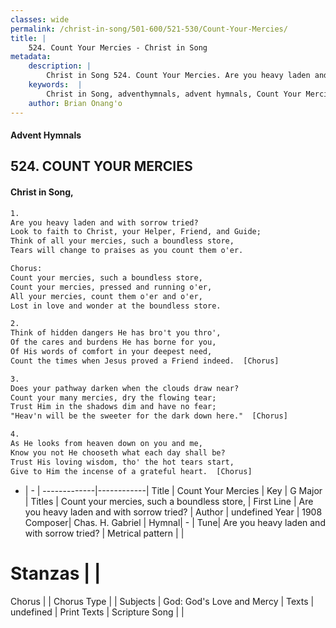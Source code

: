 ```yaml
---
classes: wide
permalink: /christ-in-song/501-600/521-530/Count-Your-Mercies/
title: |
    524. Count Your Mercies - Christ in Song
metadata:
    description: |
        Christ in Song 524. Count Your Mercies. Are you heavy laden and with sorrow tried? Look to faith to Christ, your Helper, Friend, and Guide; Think of all your mercies, such a boundless store, Tears will change to praises as you count them o'er. Chorus: Count your mercies, such a boundless store, Count your mercies, pressed and running o'er, All your mercies, count them o'er and o'er, Lost in love and wonder at the boundless store.
    keywords:  |
        Christ in Song, adventhymnals, advent hymnals, Count Your Mercies, Are you heavy laden and with sorrow tried?. Count your mercies, such a boundless store,
    author: Brian Onang'o
---
```


#### Advent Hymnals
## 524. COUNT YOUR MERCIES
####  Christ in Song,

```txt
1.
Are you heavy laden and with sorrow tried?
Look to faith to Christ, your Helper, Friend, and Guide;
Think of all your mercies, such a boundless store,
Tears will change to praises as you count them o'er.

Chorus:
Count your mercies, such a boundless store,
Count your mercies, pressed and running o'er,
All your mercies, count them o'er and o'er,
Lost in love and wonder at the boundless store.

2.
Think of hidden dangers He has bro't you thro',
Of the cares and burdens He has borne for you,
Of His words of comfort in your deepest need,
Count the times when Jesus proved a Friend indeed.  [Chorus]

3.
Does your pathway darken when the clouds draw near?
Count your many mercies, dry the flowing tear;
Trust Him in the shadows dim and have no fear;
"Heav'n will be the sweeter for the dark down here."  [Chorus]

4.
As He looks from heaven down on you and me,
Know you not He chooseth what each day shall be?
Trust His loving wisdom, tho' the hot tears start,
Give to Him the incense of a grateful heart.  [Chorus]

```

- |   -  |
-------------|------------|
Title | Count Your Mercies |
Key | G Major |
Titles | Count your mercies, such a boundless store, |
First Line | Are you heavy laden and with sorrow tried? |
Author | undefined
Year | 1908
Composer| Chas. H. Gabriel |
Hymnal|  - |
Tune| Are you heavy laden and with sorrow tried? |
Metrical pattern | |
# Stanzas |  |
Chorus |  |
Chorus Type |  |
Subjects | God: God's Love and Mercy |
Texts | undefined |
Print Texts | 
Scripture Song |  |
    
